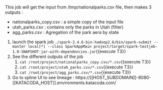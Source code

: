 This job will get the input from /tmp/nationalparks.csv file, then makes 3 outputs :
- nationalparks_copy.csv : a simple copy of the input file
- utah_parks.csv : contains only the parks in Utah (filter)
- agg_parks.csv : Agregation of the park aera by state 

1. launch the spark job `./spark-2.4.6-bin-hadoop2.6/bin/spark-submit --master local[*] --class SparkAppMain project/target/spark-testjob-1.0-SNAPSHOT-jar-with-dependencies.jar`{{execute T3}}
2. See the different outputs of the job 
   1. `cat /root/project/nationalparks_copy.csv/*.csv`{{execute T3}}
   2. `cat /root/project/utah_parks.csv/*.csv`{{execute T3}}
   3. `cat /root/project/agg_parks.csv/*.csv`{{execute T3}}
3. Go to spline UI to see lineage : https://[[HOST_SUBDOMAIN]]-8080-[[KATACODA_HOST]].environments.katacoda.com/